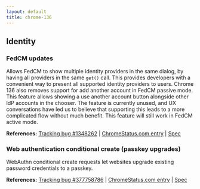 ```yaml
---
layout: default
title: chrome-136
---
```


## Identity

### FedCM updates

Allows FedCM to show multiple identity providers in the same dialog, by having all providers in the same `get()` call. This provides developers with a convenient way to present all supported identity providers to users. Chrome 136 also removes support for add another account in FedCM passive mode. This feature allows showing a use another account button alongside other IdP accounts in the chooser. The feature is currently unused, and UX conversations have led us to believe that supporting this leads to a more complicated flow without much benefit. This feature will still work in FedCM active mode.

**References:** [Tracking bug #1348262](https://bugs.chromium.org/p/chromium/issues/detail?id=1348262) | [ChromeStatus.com entry](https://chromestatus.com/feature/5049732142194688) | [Spec](https://fedidcg.github.io/FedCM/)

### Web authentication conditional create (passkey upgrades)

WebAuthn conditional create requests let websites upgrade existing password credentials to a passkey.

**References:** [Tracking bug #377758786](https://bugs.chromium.org/p/chromium/issues/detail?id=377758786) | [ChromeStatus.com entry](https://chromestatus.com/feature/5097871013068800) | [Spec](https://w3c.github.io/webauthn/#enum-credentialmediationrequirement)
